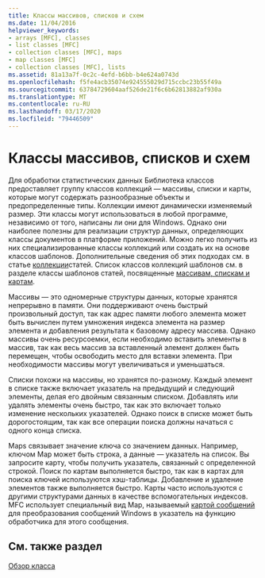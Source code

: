```yaml
---
title: Классы массивов, списков и схем
ms.date: 11/04/2016
helpviewer_keywords:
- arrays [MFC], classes
- list classes [MFC]
- collection classes [MFC], maps
- map classes [MFC]
- collection classes [MFC], lists
ms.assetid: 81a13a7f-0c2c-4efd-b6bb-b4e624a0743d
ms.openlocfilehash: f5fe4acb35074e924555029d715ccbc23b55f49a
ms.sourcegitcommit: 63784729604aaf526de21f6c6b62813882af930a
ms.translationtype: MT
ms.contentlocale: ru-RU
ms.lasthandoff: 03/17/2020
ms.locfileid: "79446509"
---
```

# <a name="array-list-and-map-classes"></a>Классы массивов, списков и схем

Для обработки статистических данных Библиотека классов предоставляет группу классов коллекций — массивы, списки и карты, которые могут содержать разнообразные объекты и предопределенные типы. Коллекции имеют динамически изменяемый размер. Эти классы могут использоваться в любой программе, независимо от того, написаны ли они для Windows. Однако они наиболее полезны для реализации структур данных, определяющих классы документов в платформе приложений. Можно легко получить из них специализированные классы коллекций или создать их на основе классов шаблонов. Дополнительные сведения об этих подходах см. в статье [коллекции](../mfc/collections.md)статей. Список классов коллекций шаблонов см. в разделе классы шаблонов статей, посвященные [массивам, спискам и картам](../mfc/template-classes-for-arrays-lists-and-maps.md).

Массивы — это одномерные структуры данных, которые хранятся непрерывно в памяти. Они поддерживают очень быстрый произвольный доступ, так как адрес памяти любого элемента может быть вычислен путем умножения индекса элемента на размер элемента и добавления результата к базовому адресу массива. Однако массивы очень ресурсоемки, если необходимо вставить элементы в массив, так как весь массив за вставленный элемент должен быть перемещен, чтобы освободить место для вставки элемента. При необходимости массивы могут увеличиваться и уменьшаться.

Списки похожи на массивы, но хранятся по-разному. Каждый элемент в списке также включает указатель на предыдущий и следующий элементы, делая его двойным связанным списком. Добавлять или удалять элементы очень быстро, так как это включает только изменение нескольких указателей. Однако поиск в списке может быть дорогостоящим, так как все операции поиска должны начаться с одного конца списка.

Maps связывает значение ключа со значением данных. Например, ключом Map может быть строка, а данные — указатель на список. Вы запросите карту, чтобы получить указатель, связанный с определенной строкой. Поиск по картам выполняется быстро, так как в картах для поиска ключей используются хэш-таблицы. Добавление и удаление элементов также выполняется быстро. Карты часто используются с другими структурами данных в качестве вспомогательных индексов. MFC использует специальный вид Map, называемый [картой сообщений](../mfc/mapping-messages.md) для преобразования сообщений Windows в указатель на функцию обработчика для этого сообщения.

## <a name="see-also"></a>См. также раздел

[Обзор класса](../mfc/class-library-overview.md)
